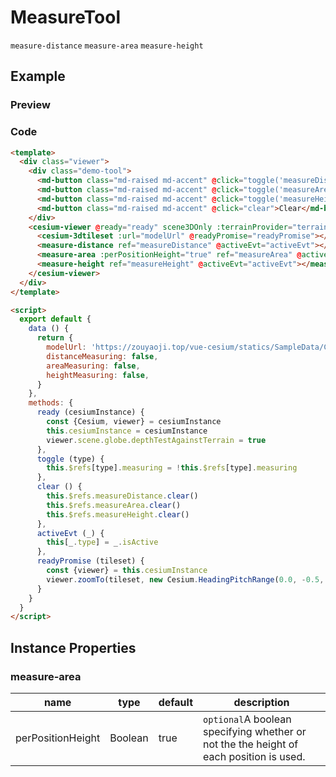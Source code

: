 # MeasureTool
`measure-distance` `measure-area` `measure-height`

## Example

### Preview

<doc-preview>
  <template>
    <div class="viewer">
      <div class="demo-tool">
        <md-button class="md-raised md-accent" @click="toggle('measureDistance')">{{ distanceMeasuring ? 'Stop' : 'Distance' }}</md-button>
        <md-button class="md-raised md-accent" @click="toggle('measureArea')">{{ areaMeasuring ? 'Stop' : 'Area' }}</md-button>
        <md-button class="md-raised md-accent" @click="toggle('measureHeight')">{{ heightMeasuring ? 'Stop' : 'Height' }}</md-button>
        <md-button class="md-raised md-accent" @click="clear">Clear</md-button>
      </div>
      <cesium-viewer @ready="ready" scene3DOnly>
        <cesium-3dtileset :url="modelUrl" @readyPromise="readyPromise"></cesium-3dtileset>
        <measure-distance ref="measureDistance" @activeEvt="activeEvt"></measure-distance>
        <measure-area :perPositionHeight="true" ref="measureArea" @activeEvt="activeEvt"></measure-area>
        <measure-height ref="measureHeight" @activeEvt="activeEvt"></measure-height>
      </cesium-viewer>
    </div>
  </template>

  <script>
    export default {
      data () {
        return {
          modelUrl: 'https://zouyaoji.top/vue-cesium/statics/SampleData/Cesium3DTiles/Tilesets/Tileset/tileset.json',
          distanceMeasuring: false,
          areaMeasuring: false,
          heightMeasuring: false
        }
      },
      methods: {
        ready (cesiumInstance) {
          const {Cesium, viewer} = cesiumInstance
          this.cesiumInstance = cesiumInstance
          viewer.scene.globe.depthTestAgainstTerrain = true
        },
        toggle (type) {
          this.$refs[type].measuring = !this.$refs[type].measuring
        },
        clear () {
          this.$refs.measureDistance.clear()
          this.$refs.measureArea.clear()
          this.$refs.measureHeight.clear()
        },
        activeEvt (_) {
          this[_.type] = _.isActive
        },
        readyPromise (tileset) {
          const {viewer} = this.cesiumInstance
          viewer.zoomTo(tileset, new Cesium.HeadingPitchRange(0.0, -0.5, tileset.boundingSphere.radius * 2.0))
        }
      }
    }
  </script>
</doc-preview>

### Code

```html
<template>
  <div class="viewer">
    <div class="demo-tool">
      <md-button class="md-raised md-accent" @click="toggle('measureDistance')">{{ distanceMeasuring ? 'Stop' : 'Distance' }}</md-button>
      <md-button class="md-raised md-accent" @click="toggle('measureArea')">{{ areaMeasuring ? 'Stop' : 'Area' }}</md-button>
      <md-button class="md-raised md-accent" @click="toggle('measureHeight')">{{ heightMeasuring ? 'Stop' : 'Height' }}</md-button>
      <md-button class="md-raised md-accent" @click="clear">Clear</md-button>
    </div>
    <cesium-viewer @ready="ready" scene3DOnly :terrainProvider="terrainProvider">
      <cesium-3dtileset :url="modelUrl" @readyPromise="readyPromise"></cesium-3dtileset>
      <measure-distance ref="measureDistance" @activeEvt="activeEvt"></measure-distance>
      <measure-area :perPositionHeight="true" ref="measureArea" @activeEvt="activeEvt"></measure-area>
      <measure-height ref="measureHeight" @activeEvt="activeEvt"></measure-height>
    </cesium-viewer>
  </div>
</template>

<script>
  export default {
    data () {
      return {
        modelUrl: 'https://zouyaoji.top/vue-cesium/statics/SampleData/Cesium3DTiles/Tilesets/Tileset/tileset.json',
        distanceMeasuring: false,
        areaMeasuring: false,
        heightMeasuring: false,
      }
    },
    methods: {
      ready (cesiumInstance) {
        const {Cesium, viewer} = cesiumInstance
        this.cesiumInstance = cesiumInstance
        viewer.scene.globe.depthTestAgainstTerrain = true
      },
      toggle (type) {
        this.$refs[type].measuring = !this.$refs[type].measuring
      },
      clear () {
        this.$refs.measureDistance.clear()
        this.$refs.measureArea.clear()
        this.$refs.measureHeight.clear()
      },
      activeEvt (_) {
        this[_.type] = _.isActive
      },
      readyPromise (tileset) {
        const {viewer} = this.cesiumInstance
        viewer.zoomTo(tileset, new Cesium.HeadingPitchRange(0.0, -0.5, tileset.boundingSphere.radius * 2.0))
      }
    }
  }
</script>
```

## Instance Properties

### measure-area

|name|type|default|description|
|------|-----|-----|----|
|perPositionHeight|Boolean|true|`optional`A boolean specifying whether or not the the height of each position is used.|
